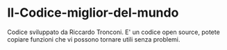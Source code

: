 # Il-Codice-miglior-del-mundo
Codice sviluppato da Riccardo Tronconi.
E' un codice open source, potete copiare funzioni che vi possono tornare utili senza
problemi.
